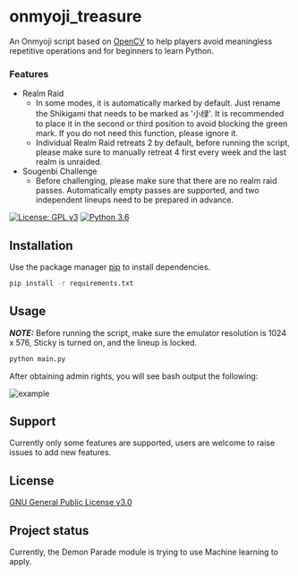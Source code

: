 # onmyoji_treasure

[//]: # (## Description)

An Onmyoji script based on [OpenCV](https://opencv.org/) to help players avoid meaningless repetitive operations and for
beginners to learn
Python.

### Features

* Realm Raid
    * In some modes, it is automatically marked by default. Just rename the Shikigami that needs to be marked
      as '小绿'.
      It is recommended to place it in the second or third position to avoid blocking the green mark. If you do not need
      this
      function, please ignore it.
    * Individual Realm Raid retreats 2 by default, before running the script, please make sure to manually retreat 4
      first every week and the last realm is unraided.
* Sougenbi Challenge
    * Before challenging, please make sure that there are no realm raid passes. Automatically empty passes are
      supported,
      and two independent lineups need to be prepared in advance.

[![License: GPL v3](https://img.shields.io/badge/License-GPLv3-blue.svg)](https://www.gnu.org/licenses/gpl-3.0) [![Python 3.6](https://img.shields.io/badge/python-3.11-blue.svg)](https://www.python.org/downloads/release/python-3114/)

## Installation

Use the package manager [pip](https://pip.pypa.io/en/stable/) to install dependencies.

```bash
pip install -r requirements.txt
```

## Usage

**_NOTE:_** Before running the script, make sure the emulator resolution is 1024 x 576, Sticky is turned on, and the
lineup is
locked.

```bash
python main.py
```

After obtaining admin rights, you will see bash output the following:

![example](https://raw.githubusercontent.com/ephanoco/onmyoji_treasure/master/blob/example.png)

## Support

Currently only some features are supported, users are welcome to raise issues to add new
features.

## License

[GNU General Public License v3.0](https://choosealicense.com/licenses/gpl-3.0/)

## Project status

Currently, the Demon Parade module is trying to use Machine learning to apply.